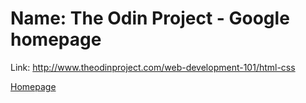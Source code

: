 # Name: The Odin Project - Google homepage

Link: http://www.theodinproject.com/web-development-101/html-css


[Homepage](http://htmlpreview.github.io/?https://github.com/haRacz/google-homepage/blob/master/index.html)

